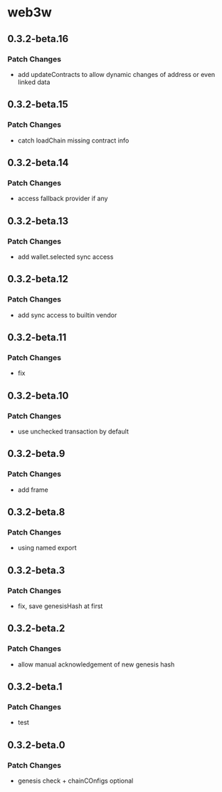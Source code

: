 # web3w

## 0.3.2-beta.16

### Patch Changes

- add updateContracts to allow dynamic changes of address or even linked data

## 0.3.2-beta.15

### Patch Changes

- catch loadChain missing contract info

## 0.3.2-beta.14

### Patch Changes

- access fallback provider if any

## 0.3.2-beta.13

### Patch Changes

- add wallet.selected sync access

## 0.3.2-beta.12

### Patch Changes

- add sync access to builtin vendor

## 0.3.2-beta.11

### Patch Changes

- fix

## 0.3.2-beta.10

### Patch Changes

- use unchecked transaction by default

## 0.3.2-beta.9

### Patch Changes

- add frame

## 0.3.2-beta.8

### Patch Changes

- using named export

## 0.3.2-beta.3

### Patch Changes

- fix, save genesisHash at first

## 0.3.2-beta.2

### Patch Changes

- allow manual acknowledgement of new genesis hash

## 0.3.2-beta.1

### Patch Changes

- test

## 0.3.2-beta.0

### Patch Changes

- genesis check + chainCOnfigs optional
